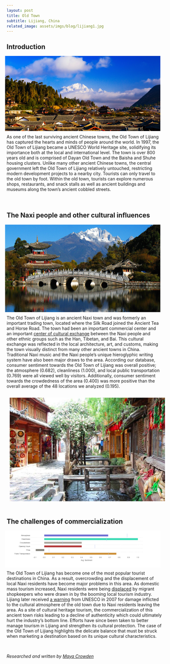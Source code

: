 ```yaml
---
layout: post
title: Old Town
subtitle: Lijiang, China
related_image: assets/imgs/blog/lijiang1.jpg
---
```


## Introduction
<img src="/assets/imgs/blog/lijiang1.jpg"
     style="float: right; margin: 0px 5px 10px 20px" />
As one of the last surviving ancient Chinese towns, the Old Town of Lijiang has captured the hearts and minds of people around the world. In 1997, the Old Town of Lijiang became a UNESCO World Heritage site, solidifying its importance both at the local and international level. The town is over 800 years old and is comprised of Dayan Old Town and the Baisha and Shuhe housing clusters. Unlike many other ancient Chinese towns, the central government left the Old Town of Lijiang relatively untouched, restricting modern development projects to a nearby city. Tourists can only travel to the old town by foot. Within the old town, tourists can explore numerous shops, restaurants, and snack stalls as well as ancient buildings and museums along the town’s ancient cobbled streets. 
<br/><br/><br/>



## The Naxi people and other cultural influences
<img src="/assets/imgs/blog/lijiang2.jpg"
     style="float: right; margin: 0px 5px 10px 20px;min-width: 75%;" />
The Old Town of Lijiang is an ancient Naxi town and was formerly an important trading town, located where the Silk Road joined the Ancient Tea and Horse Road. The town had been an important commercial center and an important [center of cultural exchange](https://whc.unesco.org/en/list/811/) between the Naxi people and other ethnic groups such as the Han, Tibetan, and Bai. This cultural exchange was reflected in the local architecture, art, and customs, making the town visually distinct from many other ancient towns in China. Traditional Naxi music and the Naxi people’s unique hieroglyphic writing system have also been major draws to the area. According our database, consumer sentiment towards the Old Town of Lijiang was overall positive; the atmosphere (0.682), cleanliness (1.000), and local public transportation (0.769) were all viewed well by visitors. Additionally, consumer sentiment towards the crowdedness of the area (0.400) was more positive than the overall average of the 48 locations we analyzed (0.195).

<div style="text-align: center;"><img src="/assets/imgs/blog/lijiang3.jpg"
     style="float: initial!important; margin: 15px 10px 20px 10px" /></div>


## The challenges of commercialization
<img src="/assets/imgs/blog/lijiangbar.png"
     style="float: right; margin: 0px 5px 10px 20px" />
The Old Town of Lijiang has become one of the most popular tourist destinations in China. As a result, overcrowding and the displacement of local Naxi residents have become major problems in this area. As domestic mass tourism increased, Naxi residents were being [displaced](https://www.tandfonline.com/doi/abs/10.1080/19388160.2019.1596856?journalCode=wctr20) by migrant shopkeepers who were drawn in by the booming local tourism industry. Lijiang later received [a warning](http://www.chinadaily.com.cn/ezine/2007-06/29/content_905721_2.htm) from UNESCO in 2007 for damage inflicted to the cultural atmosphere of the old town due to Naxi residents leaving the area. As a site of cultural heritage tourism, the commercialization of this ancient town risks leading to a decline of authenticity which could ultimately hurt the industry’s bottom line. Efforts have since been taken to better manage tourism in Lijiang and strengthen its cultural protection. The case of the Old Town of Lijiang highlights the delicate balance that must be struck when marketing a destination based on its unique cultural characteristics.  

<br/><br/>
<i>Researched and written by [Maya Crowden](https://www.linkedin.com/in/maya-crowden-623a32186/)</i>